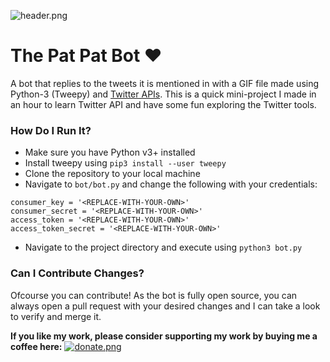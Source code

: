 ![header.png](https://i.ibb.co/hHdY6Bd/header.png)

# The Pat Pat Bot ❤️
A bot that replies to the tweets it is mentioned in with a GIF file made using Python-3 (Tweepy) and [Twitter APIs](https://developer.twitter.com/). This is a quick mini-project I made in an hour to learn Twitter API and have some fun exploring the Twitter tools.

### How Do I Run It?
- Make sure you have Python v3+ installed
- Install tweepy using ```pip3 install --user tweepy```
- Clone the repository to your local machine
- Navigate to ```bot/bot.py``` and change the following with your credentials:
```
consumer_key = '<REPLACE-WITH-YOUR-OWN>'
consumer_secret = '<REPLACE-WITH-YOUR-OWN>'
access_token = '<REPLACE-WITH-YOUR-OWN>'
access_token_secret = '<REPLACE-WITH-YOUR-OWN>'
```
- Navigate to the project directory and execute using ```python3 bot.py```

### Can I Contribute Changes?
Ofcourse you can contribute! As the bot is fully open source, you can always open a pull request with your desired changes and I can take a look to verify and merge it.

**If you like my work, please consider supporting my work by buying me a coffee here:**
[![donate.png](https://i.ibb.co/YphMsy5/download.jpg)](https://www.buymeacoffee.com/mayurbhoi)
